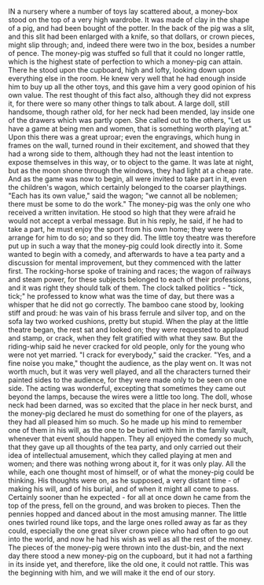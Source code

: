 IN a nursery where a number of toys lay scattered about, a money-box stood on the top of a very high wardrobe.
It was made of clay in the shape of a pig, and had been bought of the potter.
In the back of the pig was a slit, and this slit had been enlarged with a knife, so that dollars, or crown pieces, might slip through; and, indeed there were two in the box, besides a number of pence.
The money-pig was stuffed so full that it could no longer rattle, which is the highest state of perfection to which a money-pig can attain.
There he stood upon the cupboard, high and lofty, looking down upon everything else in the room.
He knew very well that he had enough inside him to buy up all the other toys, and this gave him a very good opinion of his own value.
The rest thought of this fact also, although they did not express it, for there were so many other things to talk about.
A large doll, still handsome, though rather old, for her neck had been mended, lay inside one of the drawers which was partly open.
She called out to the others, "Let us have a game at being men and women, that is something worth playing at."
Upon this there was a great uproar; even the engravings, which hung in frames on the wall, turned round in their excitement, and showed that they had a wrong side to them, although they had not the least intention to expose themselves in this way, or to object to the game.
It was late at night, but as the moon shone through the windows, they had light at a cheap rate.
And as the game was now to begin, all were invited to take part in it, even the children's wagon, which certainly belonged to the coarser playthings.
"Each has its own value," said the wagon; "we cannot all be noblemen; there must be some to do the work."
The money-pig was the only one who received a written invitation.
He stood so high that they were afraid he would not accept a verbal message.
But in his reply, he said, if he had to take a part, he must enjoy the sport from his own home; they were to arrange for him to do so; and so they did.
The little toy theatre was therefore put up in such a way that the money-pig could look directly into it.
Some wanted to begin with a comedy, and afterwards to have a tea party and a discussion for mental improvement, but they commenced with the latter first.
The rocking-horse spoke of training and races; the wagon of railways and steam power, for these subjects belonged to each of their professions, and it was right they should talk of them.
The clock talked politics - "tick, tick;" he professed to know what was the time of day, but there was a whisper that he did not go correctly.
The bamboo cane stood by, looking stiff and proud: he was vain of his brass ferrule and silver top, and on the sofa lay two worked cushions, pretty but stupid.
When the play at the little theatre began, the rest sat and looked on; they were requested to applaud and stamp, or crack, when they felt gratified with what they saw.
But the riding-whip said he never cracked for old people, only for the young who were not yet married.
"I crack for everybody," said the cracker.
"Yes, and a fine noise you make," thought the audience, as the play went on.
It was not worth much, but it was very well played, and all the characters turned their painted sides to the audience, for they were made only to be seen on one side.
The acting was wonderful, excepting that sometimes they came out beyond the lamps, because the wires were a little too long.
The doll, whose neck had been darned, was so excited that the place in her neck burst, and the money-pig declared he must do something for one of the players, as they had all pleased him so much.
So he made up his mind to remember one of them in his will, as the one to be buried with him in the family vault, whenever that event should happen.
They all enjoyed the comedy so much, that they gave up all thoughts of the tea party, and only carried out their idea of intellectual amusement, which they called playing at men and women; and there was nothing wrong about it, for it was only play.
All the while, each one thought most of himself, or of what the money-pig could be thinking.
His thoughts were on, as he supposed, a very distant time - of making his will, and of his burial, and of when it might all come to pass.
Certainly sooner than he expected - for all at once down he came from the top of the press, fell on the ground, and was broken to pieces.
Then the pennies hopped and danced about in the most amusing manner.
The little ones twirled round like tops, and the large ones rolled away as far as they could, especially the one great silver crown piece who had often to go out into the world, and now he had his wish as well as all the rest of the money.
The pieces of the money-pig were thrown into the dust-bin, and the next day there stood a new money-pig on the cupboard, but it had not a farthing in its inside yet, and therefore, like the old one, it could not rattle.
This was the beginning with him, and we will make it the end of our story.
